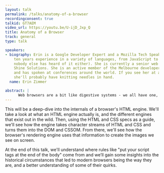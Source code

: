 ```yaml
---
layout: talk
permalink: /talks/anatomy-of-a-browser
recordingconsent: true
talkid: GT7AEM
video_url: https://youtu.be/U-ijD_Jxp_Q
title: Anatomy of a Browser
track: general
type: talk

speakers:
- biography: Erin is a Google Developer Expert and a Mozilla Tech Speaker, with over
    ten years experience in a variety of languages, from JavaScript to Model204 (no,
    nobody else has heard of it either). She is currently a senior web developer at
    Shine Solutions. She is an active member of the Melbourne developer community,
    and has spoken at conferences around the world. If you see her at a conference,
    she'll probably have knitting needles in hand.
  name: Erin Zimmer

abstract: | 
      Web browsers are a bit like digestive systems - we all have one, but we're not really sure how it works, and sometimes it makes funny smells. So let's have a look at what's going on under the hood when your browser turns a bunch of characters into a delightful picture of a cat.
---
```


This will be a deep-dive into the internals of a browser's HTML engine. We'll take a look at what an HTML engine actually is, and the different engines that exist out in the wild. Then, using the HTML and CSS specs as a guide, we'll see how the engine takes character streams of HTML and CSS and turns them into the DOM and CSSOM. From there, we'll see how the browser's rendering engine uses that information to create the images we see on screen.

At the end of this talk, we'll understand where rules like "put your script tags at the end of the body" come from and we’ll gain some insights into the historical circumstances that led to modern browsers being the way they are, and a better understanding of some of their quirks.
